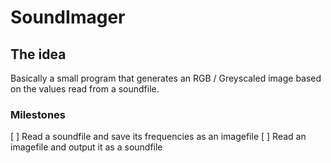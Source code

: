 # SoundImager

## The idea
Basically a small program that generates an RGB / Greyscaled image based on the values read from a soundfile.

### Milestones
[ ] Read a soundfile and save its frequencies as an imagefile
[ ] Read an imagefile and output it as a soundfile
